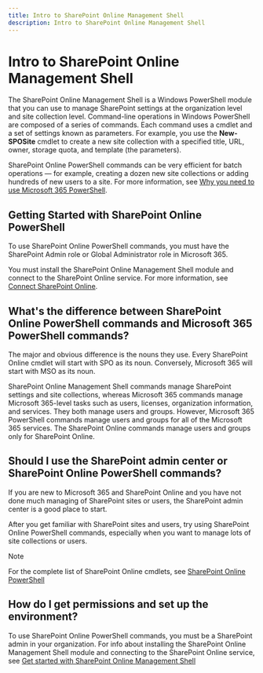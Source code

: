 ```yaml
---
title: Intro to SharePoint Online Management Shell
description: Intro to SharePoint Online Management Shell
---
```


# Intro to SharePoint Online Management Shell

The SharePoint Online Management Shell is a Windows PowerShell module that you can use to manage SharePoint settings at the organization level and site collection level. Command-line operations in Windows PowerShell are composed of a series of commands. Each command uses a cmdlet and a set of settings known as parameters. For example, you use the **New-SPOSite** cmdlet to create a new site collection with a specified title, URL, owner, storage quota, and template (the parameters).

SharePoint Online PowerShell commands can be very efficient for batch operations — for example, creating a dozen new site collections or adding hundreds of new users to a site. For more information, see [Why you need to use Microsoft 365 PowerShell](/office365/enterprise/powershell/why-you-need-to-use-office-365-powershell).

## Getting Started with SharePoint Online PowerShell

To use SharePoint Online PowerShell commands, you must have the SharePoint Admin role or Global Administrator role in Microsoft 365.

You must install the SharePoint Online Management Shell module and connect to the SharePoint Online service. For more information, see [Connect SharePoint Online](connect-sharepoint-online.md).

## What's the difference between SharePoint Online PowerShell commands and Microsoft 365 PowerShell commands?

The major and obvious difference is the nouns they use. Every SharePoint Online cmdlet will start with SPO as its noun. Conversely, Microsoft 365 will start with MSO as its noun.

SharePoint Online Management Shell commands manage SharePoint settings and site collections, whereas Microsoft 365 commands manage Microsoft 365-level tasks such as users, licenses, organization information, and services. They both manage users and groups. However, Microsoft 365 PowerShell commands manage users and groups for all of the Microsoft 365 services. The SharePoint Online commands manage users and groups only for SharePoint Online.

## Should I use the SharePoint admin center or SharePoint Online PowerShell commands?

If you are new to Microsoft 365 and SharePoint Online and you have not done much managing of SharePoint sites or users, the SharePoint admin center is a good place to start.

After you get familiar with SharePoint sites and users, try using SharePoint Online PowerShell commands, especially when you want to manage lots of site collections or users.

> [!NOTE]
> For the complete list of SharePoint Online cmdlets, see [SharePoint Online PowerShell](/powershell/module/sharepoint-online/)

## How do I get permissions and set up the environment?

To use SharePoint Online PowerShell commands, you must be a SharePoint admin in your organization. For info about installing the SharePoint Online Management Shell module and connecting to the SharePoint Online service, see [Get started with SharePoint Online Management Shell](connect-sharepoint-online.md)
